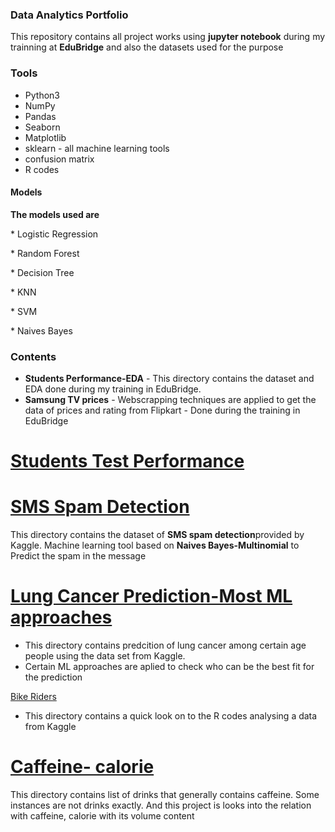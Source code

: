 

### Data Analytics Portfolio
  This repository contains all project works using **jupyter notebook** during my trainning at **EduBridge** and also the datasets used for the purpose 

### Tools
* Python3
* NumPy
* Pandas
* Seaborn
* Matplotlib
* sklearn - all machine learning tools 
* confusion matrix
* R codes

#### Models
**The models used are** 
             <p> * Logistic Regression<p>
              <p>* Random Forest<p>
              <p>* Decision Tree<p>
              <p>* KNN<p>
              <p>* SVM<p>
               <p>* Naives Bayes<p>

### Contents 

* **Students Performance-EDA** - This directory contains the dataset and EDA done during my training in EduBridge.
* **Samsung TV prices** - Webscrapping techniques are applied to get the data of prices and rating from Flipkart 
                        - Done during the training in EduBridge

<!DOCTYPE html>
<html>
 <body>
    <p>
<a href=https://github.com/ayshanaji/Data-Analytics-Portfolio-EduBridge/blob/main/Projects/Students%20Performance-EDA/STUDENT%20PERFORMANCE%20-%20EDA%20.ipynb>
  <h1>Students Test Performance</h1>
   </a>
   <p>
<a href=https://github.com/ayshanaji/Data-Analytics-Portfolio-EduBridge/blob/main/Projects/SMS%20Spam%20Detection/Spam%20Detection%20in%20SMS.ipynb>
  <h1>
    SMS Spam Detection
   </h1>
</a></p>
   This directory contains the dataset of <b>SMS spam detection</b>provided by Kaggle.
   Machine learning tool based on <b>Naives Bayes-Multinomial</b> to Predict the spam in the message
 
   </p>
   <body>
   </body>
 
   <body>
   
     
 <p><a href= https://github.com/ayshanaji/Data-Analytics-Portfolio-EduBridge/blob/main/Projects/Lung%20cancer%20Prediction-ML%20approach/LUNG%20CANCER%20SURVEY-%20MODEL%20CREATION%20(2).ipynb><h1>Lung Cancer Prediction-Most  ML approaches</h1></a></P>
   
 * This directory contains predcition of lung cancer among certain age people using the data set from Kaggle.
 * Certain ML approaches are aplied to check who can be the best fit for the prediction 
     </body>
  <body> 
  <a href ="https://github.com/ayshanaji/Data-Analytics-Portfolio-EduBridge/blob/main/Projects/Bike%20Buyers%20-R%20-EDA/Bike%20Buyers%20-R%20-EDA.ipynb">
    Bike Riders
   </a> 
   
 * This directory contains a quick look on to the R codes analysing a data from Kaggle 
  <body>
   
     
 <p><a href= https://github.com/ayshanaji/Data-Analytics-Portfolio-EduBridge/blob/main/Projects/Caffeine-Calorie%20-%20An%20unsupervised%20ML%20approach/Caffeine-%20Calorie%20Content%20in%20Drinks%20-%20An%20Unsupervised%20Ml%20Approach%20.ipynb>
   <h1>Caffeine- calorie</h1>
   </a>
This directory contains list of drinks that generally contains caffeine. Some instances are not drinks exactly. And this project is looks into the relation with caffeine, calorie with its volume content
  </body>
<html>
         
              
